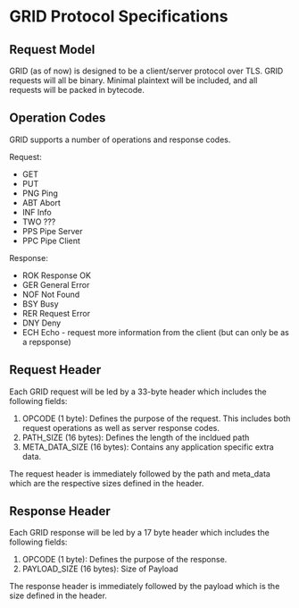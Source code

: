# GRID Protocol Specifications
## Request Model 
GRID (as of now) is designed to be a client/server protocol over TLS. GRID 
requests will all be binary. Minimal plaintext will be included, and all 
requests will be packed in bytecode. 

## Operation Codes
GRID supports a number of operations and response codes.

Request:

* GET
* PUT
* PNG		Ping
* ABT		Abort
* INF		Info
* TWO		???
* PPS		Pipe Server
* PPC		Pipe Client

Response:
* ROK		Response OK
* GER		General Error
* NOF		Not Found
* BSY		Busy
* RER		Request Error
* DNY		Deny
* ECH		Echo - request more information from the client (but can only be as a repsponse)

## Request Header
Each GRID request will be led by a 33-byte header which includes the following
fields:
1. OPCODE (1 byte): Defines the purpose of the request. This includes both request operations as well as server response codes.
2. PATH_SIZE (16 bytes): Defines the length of the incldued path
3. META_DATA_SIZE (16 bytes): Contains any application specific extra data.

The request header is immediately followed by the path and meta_data which are the respective sizes defined in the header.

## Response Header
Each GRID response will be led by a 17 byte header which includes the following fields:
1. OPCODE (1 byte): Defines the purpose of the response.
2. PAYLOAD_SIZE (16 bytes): Size of Payload

The response header is immediately followed by the payload which is the size defined in the header.
